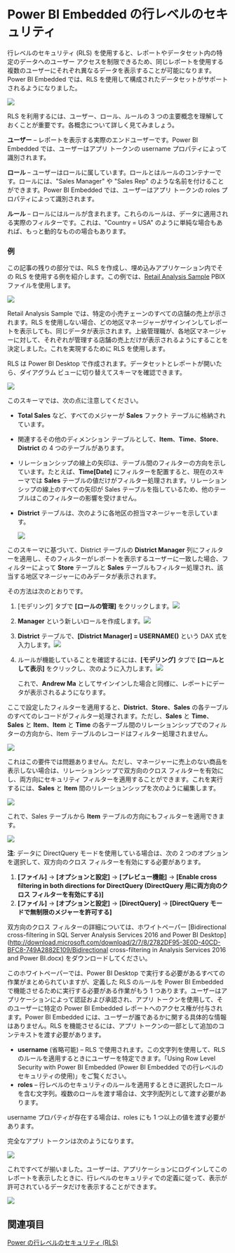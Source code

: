 <properties
   pageTitle="Power BI Embedded の行レベルのセキュリティ"
   description="Power BI Embedded の行レベルのセキュリティの詳細"
   services="power-bi-embedded"
   documentationCenter=""
   authors="minewiskan"
   manager="NA"
   editor=""
   tags=""/>
<tags
   ms.service="power-bi-embedded"
   ms.devlang="NA"
   ms.topic="article"
   ms.tgt_pltfrm="NA"
   ms.workload="powerbi"
   ms.date="07/05/2016"
   ms.author="owend"/>

# Power BI Embedded の行レベルのセキュリティ

行レベルのセキュリティ (RLS) を使用すると、レポートやデータセット内の特定のデータへのユーザー アクセスを制限できるため、同じレポートを使用する複数のユーザーにそれぞれ異なるデータを表示することが可能になります。Power BI Embedded では、RLS を使用して構成されたデータセットがサポートされるようになりました。

![](media\power-bi-embedded-rls\pbi-embedded-rls-flow-1.png)

RLS を利用するには、ユーザー、ロール、ルールの 3 つの主要概念を理解しておくことが重要です。各概念について詳しく見てみましょう。

**ユーザー** – レポートを表示する実際のエンドユーザーです。Power BI Embedded では、ユーザーはアプリ トークンの username プロパティによって識別されます。

**ロール** – ユーザーはロールに属しています。ロールとはルールのコンテナーです。ロールには、"Sales Manager" や "Sales Rep" のような名前を付けることができます。Power BI Embedded では、ユーザーはアプリ トークンの roles プロパティによって識別されます。

**ルール** – ロールにはルールが含まれます。これらのルールは、データに適用される実際のフィルターです。これは、"Country = USA" のように単純な場合もあれば、もっと動的なものの場合もあります。

### 例

この記事の残りの部分では、RLS を作成し、埋め込みアプリケーション内でその RLS を使用する例を紹介します。この例では、[Retail Analysis Sample](http://go.microsoft.com/fwlink/?LinkID=780547) PBIX ファイルを使用します。

![](media\power-bi-embedded-rls\pbi-embedded-rls-scenario-2.png)

Retail Analysis Sample では、特定の小売チェーンのすべての店舗の売上が示されます。RLS を使用しない場合、どの地区マネージャーがサインインしてレポートを表示しても、同じデータが表示されます。上級管理職が、各地区マネージャーに対して、それぞれが管理する店舗の売上だけが表示されるようにすることを決定しました。これを実現するために RLS を使用します。

RLS は Power BI Desktop で作成されます。データセットとレポートが開いたら、ダイアグラム ビューに切り替えてスキーマを確認できます。

![](media\power-bi-embedded-rls\pbi-embedded-rls-diagram-view-3.png)

このスキーマでは、次の点に注意してください。

-	**Total Sales** など、すべてのメジャーが **Sales** ファクト テーブルに格納されています。
-	関連するその他のディメンション テーブルとして、**Item**、**Time**、**Store**、**District** の 4 つのテーブルがあります。
-	リレーションシップの線上の矢印は、テーブル間のフィルターの方向を示しています。たとえば、**Time[Date]** にフィルターを配置すると、現在のスキーマでは **Sales** テーブルの値だけがフィルター処理されます。リレーションシップの線上のすべての矢印が Sales テーブルを指しているため、他のテーブルはこのフィルターの影響を受けません。
-	**District** テーブルは、次のように各地区の担当マネージャーを示しています。

    ![](media\power-bi-embedded-rls\pbi-embedded-rls-district-table-4.png)

このスキーマに基づいて、District テーブルの **District Manager** 列にフィルターを適用し、そのフィルターがレポートを表示するユーザーに一致した場合、フィルターによって **Store** テーブルと **Sales** テーブルもフィルター処理され、該当する地区マネージャーにのみデータが表示されます。

その方法は次のとおりです。

1.	[モデリング] タブで **[ロールの管理]** をクリックします。![](media\power-bi-embedded-rls\pbi-embedded-rls-modeling-tab-5.png)

2.	**Manager** という新しいロールを作成します。![](media\power-bi-embedded-rls\pbi-embedded-rls-manager-role-6.png)

3.	**District** テーブルで、**[District Manager] = USERNAME()** という DAX 式を入力します。![](media\power-bi-embedded-rls\pbi-embedded-rls-manager-role-7.png)

4.	ルールが機能していることを確認するには、**[モデリング]** タブで **[ロールとして表示]** をクリックし、次のように入力します。![](media\power-bi-embedded-rls\pbi-embedded-rls-view-as-roles-8.png)

    これで、**Andrew Ma** としてサインインした場合と同様に、レポートにデータが表示されるようになります。

ここで設定したフィルターを適用すると、**District**、**Store**、**Sales** の各テーブルのすべてのレコードがフィルター処理されます。ただし、**Sales** と **Time**、**Sales** と **Item**、**Item** と **Time** の各テーブル間のリレーションシップでのフィルターの方向から、Item テーブルのレコードはフィルター処理されません。

![](media\power-bi-embedded-rls\pbi-embedded-rls-diagram-view-9.png)

これはこの要件では問題ありません。ただし、マネージャーに売上のない商品を表示しない場合は、リレーションシップで双方向のクロス フィルターを有効にし、両方向にセキュリティ フィルターを適用することができます。これを実行するには、**Sales** と **Item** 間のリレーションシップを次のように編集します。

![](media\power-bi-embedded-rls\pbi-embedded-rls-edit-relationship-10.png)

これで、Sales テーブルから **Item** テーブルの方向にもフィルターを適用できます。

![](media\power-bi-embedded-rls\pbi-embedded-rls-diagram-view-11.png)

**注**: データに DirectQuery モードを使用している場合は、次の 2 つのオプションを選択して、双方向のクロス フィルターを有効にする必要があります。

1.	**[ファイル]** -> **[オプションと設定]** -> **[プレビュー機能]** -> **[Enable cross filtering in both directions for DirectQuery (DirectQuery 用に両方向のクロス フィルターを有効にする)]**
2.	**[ファイル]** -> **[オプションと設定]** -> **[DirectQuery]** -> **[DirectQuery モードで無制限のメジャーを許可する]**


双方向のクロス フィルターの詳細については、ホワイトペーパー [Bidirectional cross-filtering in SQL Server Analysis Services 2016 and Power BI Desktop](http://download.microsoft.com/download/2/7/8/2782DF95-3E0D-40CD-BFC8-749A2882E109/Bidirectional cross-filtering in Analysis Services 2016 and Power BI.docx) をダウンロードしてください。

このホワイトペーパーでは、Power BI Desktop で実行する必要があるすべての作業がまとめられていますが、定義した RLS のルールを Power BI Embedded で機能させるために実行する必要がある作業がもう 1 つあります。ユーザーはアプリケーションによって認証および承認され、アプリ トークンを使用して、そのユーザーに特定の Power BI Embedded レポートへのアクセス権が付与されます。Power BI Embedded には、ユーザーが誰であるかに関する具体的な情報はありません。RLS を機能させるには、アプリ トークンの一部として追加のコンテキストを渡す必要があります。
-	**username** (省略可能) – RLS で使用されます。この文字列を使用して、RLS のルールを適用するときにユーザーを特定できます。「Using Row Level Security with Power BI Embedded (Power BI Embedded での行レベルのセキュリティの使用)」をご覧ください。
-	**roles** – 行レベルのセキュリティのルールを適用するときに選択したロールを含む文字列。複数のロールを渡す場合は、文字列配列として渡す必要があります。

username プロパティが存在する場合は、roles にも 1 つ以上の値を渡す必要があります。

完全なアプリ トークンは次のようになります。

![](media\power-bi-embedded-rls\pbi-embedded-rls-app-token-string-12.png)

これですべてが揃いました。ユーザーは、アプリケーションにログインしてこのレポートを表示したときに、行レベルのセキュリティでの定義に従って、表示が許可されているデータだけを表示することができます。

![](media\power-bi-embedded-rls\pbi-embedded-rls-dashboard-13.png)

## 関連項目
[Power の行レベルのセキュリティ (RLS)](https://powerbi.microsoft.com/ja-JP/documentation/powerbi-admin-rls/)

<!---HONumber=AcomDC_0713_2016-->
